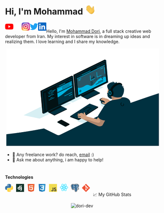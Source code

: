 # Hi, I'm Mohammad <img src="img/hand.gif" width="35px">

<a href="https://www.youtube.com">
  <img align="left" alt="Dori Learn Youtube" width="27px" src="img/youtube.svg" />
</a>
<a href="https://www.github.com">
  <img align="left" alt="Dori Dev Github" width="27px" src="img/github.png" />
</a>
<a href="https://www.instagram.com">
  <img align="left" alt="Mohammad Instagram" width="27px" src="img/instagram.png" />
</a>
<a href="https://twitter.com">
  <img align="left" alt="Mohammad Twitter" width="27px" src="img/twitter.svg" />
</a>
<a href="https://www.linkedin.com">
  <img align="left" alt="Mohammad Linkedin" width="27px" src="img/linkedin.svg" />
</a>

#
#
#

Hello, I'm [Mohammad Dori](https://github.com/dori-dev), a full stack creative web developer from Iran. My interest in software is in dreaming up ideas and realizing them. I love learning and I share my knowledge.

  <img align="right" alt="GIF" src="img/code.gif" width="500" height="320" style="margin-bottom: 20px" />

- 💼 Any freelance work? do reach, [email](mailto:mr.dori.dev@gmail.com) :)
- 💬 Ask me about anything, i am happy to help!

#

**Technologies**

<img align="left" alt="Python" width="26px" src="img/python.png" style="padding-right:10px;" />

<img align="left" alt="Django" width="26px" src="img/django.png" style="padding-right:10px;" />

<img align="left" alt="HTML5" width="26px" src="img/html.svg" style="padding-right:10px;" />

<img align="left" alt="CSS3" width="26px" src="img/css.svg" style="padding-right:10px;" />

<img align="left" alt="JavaScript" width="26px" src="img/javascript.png" style="padding-right:10px;" />

<img align="left" alt="React" width="26px" src="img/react.png" style="padding-right:10px;" />

<img align="left" alt="PostgreSQL" width="26px" src="img/postgresql.png" style="padding-right:10px;" />

<img align="left" alt="Git" width="26px" src="img/git.png" style="padding-right:10px;" />

#
#
#

📈 My GitHub Stats

<p align="center"> <img src="https://github-readme-stats.vercel.app/api?username=dori-dev&show_icons=true&theme=gotham" alt="dori-dev" />
